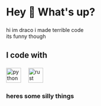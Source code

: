 <h1 align="left">Hey 👋 What's up?</h1>

###

<p align="left">hi im draco i made terrible code  <br>its funny though</p>

###

<h2 align="left">I code with</h2>

###

<div align="left">
  <img src="https://cdn.jsdelivr.net/gh/devicons/devicon/icons/python/python-original.svg" height="40" alt="python logo"  />
  <img width="12" />
  <img src="https://cdn.jsdelivr.net/gh/devicons/devicon/icons/rust/rust-plain.svg" height="40" alt="rust logo"  />
</div>

###

<h3 align="left">heres some silly things</h3>

###
